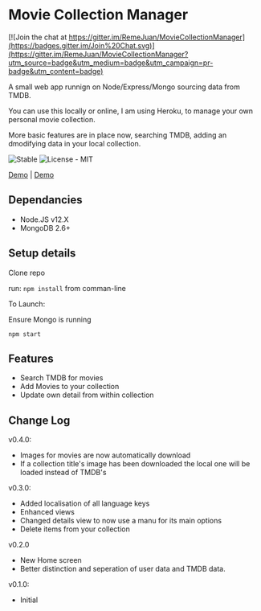 # Movie Collection Manager

[![Join the chat at https://gitter.im/RemeJuan/MovieCollectionManager](https://badges.gitter.im/Join%20Chat.svg)](https://gitter.im/RemeJuan/MovieCollectionManager?utm_source=badge&utm_medium=badge&utm_campaign=pr-badge&utm_content=badge)

A small web app runnign on Node/Express/Mongo sourcing data from TMDB.

You can use this locally or online, I am using Heroku, to manage your own personal movie collection.

More basic features are in place now, searching TMDB, adding an dmodifying data in your local collection.

![Stable](https://img.shields.io/badge/Status-Stable-blue.svg)
![License - MIT](https://img.shields.io/github/license/mashape/apistatus.svg)

[Demo](http://movies-collection.herokuapp.com/) | [Demo](http://mcm.remelehane.me/)

## Dependancies
* Node.JS v12.X
* MongoDB 2.6+

## Setup details

Clone repo

run:
`npm install` from comman-line

To Launch:

Ensure Mongo is running

`npm start`

## Features
* Search TMDB for movies
* Add Movies to your collection
* Update own detail from within collection

## Change Log

v0.4.0:
* Images for movies are now automatically download
* If a collection title's image has been downloaded the local one will be loaded instead of TMDB's

v0.3.0:
* Added localisation of all language keys
* Enhanced views
* Changed details view to now use a manu for its main options
* Delete items from your collection

v0.2.0
* New Home screen
* Better distinction and seperation of user data and TMDB data.

v0.1.0:
* Initial